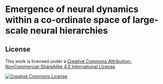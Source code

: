 # Emergence of neural dynamics within a co-ordinate space of large-scale neural hierarchies

## License

  This work is licensed under a [Creative Commons Attribution-NonCommercial-ShareAlike 4.0 International License](http://creativecommons.org/licenses/by-nc-sa/4.0/).
  
  [![Creative Commons License](https://i.creativecommons.org/l/by-nc-sa/4.0/88x31.png)](http://creativecommons.org/licenses/by-nc-sa/4.0/)
